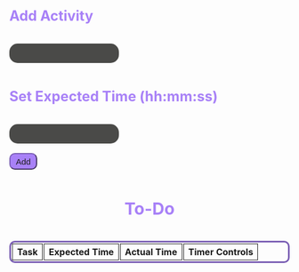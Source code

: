 <html>
<style>
  .table {
    border: #795db3 solid;
    border-radius: 10px;
    border-collapse:separate;
  }
  .cell {
    border: 1px solid;
    text-align: center;
  }
  .container {
  }
  input {
    padding: 10px;
    background-color: #4a4a48;
    border: 0px;
    color: #b89cf0;
    border-radius: 15px;
  }
  input:focus, textarea:focus, select:focus{
    outline: none;
  }
  h3 {
    color: #A881F7;
    padding: 10px;
    padding-left: 0px;
    font-size: 25px;
  }
  .title {
    color: #A881F7;
    padding: 10px;
    font-size: 30px;
    text-align: center;
  }
  .button {
    border-radius: 10px;
    width: 50px;
    height: 30px;
    background: #A881F7;
    font-size: 15px;
    color: #1E1E1E;
    border-color: #795db3;
  }
  .timerButton {
    border-radius: 10px;
    background: #A881F7;
    font-size: 15px;
    color: #1E1E1E;
    border-color: #795db3;
  }
</style>

<div class='container'>
    
<h3> Add Activity </h3>
    <input id='newTask' type='text'>
<h3> Set Expected Time (hh:mm:ss)</h3>
    <input id='newTime' type='text'>
<br>
<br>
<button class='button' id='addTaskButton' onclick="addTask()">Add</button>
<h3 class="title"> To-Do </h3>
        <table class="table" id="toDo" style="width: 100%; margin-left: auto; margin-right: auto;">
          <tr>
            <th class="cell">Task</th>
            <th class="cell">Expected Time</th>
            <th class="cell">Actual Time</th>
            <th class="cell">Timer Controls</th>
          </tr>
        </table>
</div>

<script>

var taskInput = document.getElementById('newTask');
var addTaskButton = document.getElementById('addTaskButton');
var timeInput = document.getElementById('newTime');
var addTimeButton = document.getElementById('addTimeButton');
var completedTask = document.getElementById('completedTasks');
var incompleteTasks = document.getElementById('toDo');

var tasks = []
var timeExpected = []
function addTask() {
    var text = taskInput.value;
    tasks.push(taskInput.value)
    var timeExp = timeInput.value;
    timeExpected.push(timeInput.value)
    var ActualTime = 0;
    localStorage.setItem('tasks', JSON.stringify(tasks));
    localStorage.setItem('TimeExpected', JSON.stringify(timeExpected));
    localStorage.setItem('ActualTime', JSON.stringify(ActualTime));

    maketable(text, timeExp, tasks.length + 1)
}
const started = {};
function maketable(text, timeExp, i, time) {
  var table = document.createElement('tr');
    table.innerHTML = "<th class='cell'>" + text + "</th>" + 
                      "<th id=timeExp" + (i+1) + "' class='cell'>" + timeExp + "</th>" + 
                      "<th id='time" + (i+1) + "' class='cell'>" + "00:00:00" + "</th>" + 
                      "<th class='cell'>" + 
                      "<button class='timerButton' onclick='start(" + (i+1) + ")'>" + "Start" + "</button>" + 
                      "<button class='timerButton' onclick='stop(" + (i+1) + ")'>" + "Stop" + "</button>" + 
                      "<button class='timerButton' onclick='reset(" + (i+1) + ")'>" + "Reset" + "</button>" + 
                      "</th>";
    incompleteTasks.appendChild(table);
    started[i+1] = {yes:false};
}
const timeExp = JSON.parse(localStorage.getItem('TimeExpected'));
const Realtime = JSON.parse(localStorage.getItem('ActualTime'));
const task2 = JSON.parse(localStorage.getItem('tasks'));
for (let i = 0; i < task2.length; i++) {
  maketable(task2[i], timeExp[i], i-1)
}

// poplulating the times in the table
const task2 = JSON.parse(localStorage.getItem('tasks'));


let localtime = {}
function start(i) {
  started[i] = {yes: true,date: new Date()};




  started[i].interval = setInterval(() => {

  let now = new Date()
  let time = Math.round((now - started[i].date) / 1000);

  // setting the local storage time
  localtime[i] = time
  localStorage.setItem('time', JSON.stringify(localtime));
  const hours = Math.floor(time / 3600)
  const hours2 = String(hours).padStart(2,'0')
  const minutes = Math.floor(time / 60);
  const minutes2 =  String(minutes).padStart(2,'0')
  const seconds = time % 60;
  const seconds2 =  String(seconds).padStart(2,'0')
  document.getElementById('time'+i).innerHTML = `${hours2}:${minutes2}:${seconds2}`;
  }, 1000);
}

function stop(i) {
  clearInterval(started[i].interval)
  started[i].yes = false
}
function reset(i) {
  started[i].date = new Date()
   document.getElementById('time'+i).innerHTML = `00:00:00`
}







// function start1() { interval = setInterval(() => {time++; displayTime1();}, 1000);}
// function stop1() {
//   clearInterval(interval);
// }
// function reset1() {
//   stop();
//   time = 0;
//   displayTime();
// }
// function displayTime1() {
//   const hours = Math.floor(time / 3600)
//   const hours2 = String(hours).padStart(2,'0')
//   const minutes = Math.floor(time / 60);
//   const minutes2 =  String(minutes).padStart(2,'0')
//   const seconds = time % 60;
//   const seconds2 =  String(seconds).padStart(2,'0')
//   document.getElementById('time1').innerHTML = `${hours2}:${minutes2}:${seconds2}`;
// }



// function start2() { interval = setInterval(() => {time2++; displayTime2();}, 1000);}
// function stop2() {
//   clearInterval(interval);
// }
// function reset2() {
//   stop();
//   time = 0;
//   displayTime();
// }
// function displayTime2() {
//   const hours = Math.floor(time2 / 3600)
//   const hours2 = String(hours).padStart(2,'0')
//   const minutes = Math.floor(time2 / 60);
//   const minutes2 =  String(minutes).padStart(2,'0')
//   const seconds = time2 % 60;
//   const seconds2 =  String(seconds).padStart(2,'0')
//   document.getElementById('time2').innerHTML = `${hours2}:${minutes2}:${seconds2}`;
// }



// function start3() { interval = setInterval(() => {time3++; displayTime();}, 1000);}
// function stop3() {
//   clearInterval(interval);
// }
// function reset3() {
//   stop();
//   time = 0;
//   displayTime();
// }
// function displayTime() {
//   const hours = Math.floor(time3 / 3600)
//   const hours2 = String(hours).padStart(2,'0')
//   const minutes = Math.floor(time3 / 60);
//   const minutes2 =  String(minutes).padStart(2,'0')
//   const seconds = time3 % 60;
//   const seconds2 =  String(seconds).padStart(2,'0')
//   document.getElementById('time3').innerHTML = `${hours2}:${minutes2}:${seconds2}`;
// }



// function start4() { interval = setInterval(() => {time4++; displayTime();}, 1000);}
// function stop4() {
//   clearInterval(interval);
// }
// function reset4() {
//   stop();
//   time = 0;
//   displayTime();
// }
// function displayTime() {
//   const hours = Math.floor(time4 / 3600)
//   const hours2 = String(hours).padStart(2,'0')
//   const minutes = Math.floor(time4 / 60);
//   const minutes2 =  String(minutes).padStart(2,'0')
//   const seconds = time4 % 60;
//   const seconds2 =  String(seconds).padStart(2,'0')
//   document.getElementById('time4').innerHTML = `${hours2}:${minutes2}:${seconds2}`;
// }



// function start5() { interval = setInterval(() => {time5++; displayTime();}, 1000);}
// function stop5() {
//   clearInterval(interval);
// }
// function reset5() {
//   stop();
//   time = 0;
//   displayTime();
// }
// function displayTime() {
//   const hours = Math.floor(time5 / 3600)
//   const hours2 = String(hours).padStart(2,'0')
//   const minutes = Math.floor(time5 / 60);
//   const minutes2 =  String(minutes).padStart(2,'0')
//   const seconds = time5 % 60;
//   const seconds2 =  String(seconds).padStart(2,'0')
//   document.getElementById('time5').innerHTML = `${hours2}:${minutes2}:${seconds2}`;
// }

</script>

